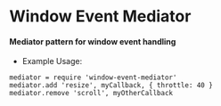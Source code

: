 # Window Event Mediator
#### Mediator pattern for window event handling

* Example Usage:
```
mediator = require 'window-event-mediator'
mediator.add 'resize', myCallback, { throttle: 40 }
mediator.remove 'scroll', myOtherCallback
```
